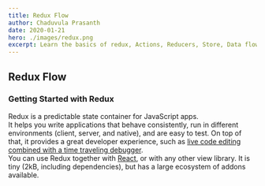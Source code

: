 ```yaml
---
title: Redux Flow
author: Chaduvula Prasanth
date: 2020-01-21
hero: ./images/redux.png
excerpt: Learn the basics of redux, Actions, Reducers, Store, Data flow and also code a simple counter in react by using redux
---
```


## Redux Flow

### Getting Started with Redux

Redux is a predictable state container for JavaScript apps.
<br/>
It helps you write applications that behave consistently, run in different environments (client, server, and native), and are easy to test. On top of that, it provides a great developer experience, such as [live code editing combined with a time traveling debugger](https://github.com/reduxjs/redux-devtools).
<br/>
You can use Redux together with [React](https://reactjs.org/), or with any other view library. It is tiny (2kB, including dependencies), but has a large ecosystem of addons available.
